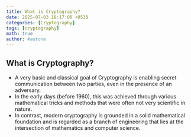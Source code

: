 ```yaml
---
title: What is Cryptography?
date: 2025-07-03 18:17:00 +0530
categories: [Cryptography]
tags: [cryptography]
math: true
author: #autone
---
```


## What is Cryptography?
  - A very basic and classical goal of Cryptography is enabling secret 
communication between two parties, even in the presence of an adversary.
  - In the early days (before 1960), this was achieved through various 
mathematical tricks and methods that were often not very scientific in
nature. 
  - In contrast, modern cryptography is grounded in a solid mathematical 
foundation and is regarded as a branch of engineering that lies at the 
intersection of mathematics and computer science.
